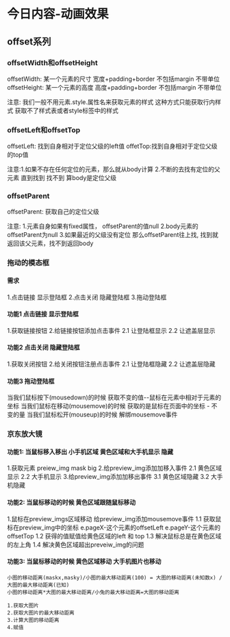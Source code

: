 # 今日内容-动画效果

## offset系列

### offsetWidth和offsetHeight

  offsetWidth: 某一个元素的尺寸 宽度+padding+border  不包括margin 不带单位
  offsetHeight: 某一个元素的高度 高度+padding+border 不包括margin 不带单位

  注意: 我们一般不用元素.style.属性名来获取元素的样式 这种方式只能获取行内样式 获取不了样式表或者style标签中的样式

### offsetLeft和offsetTop

  offsetLeft: 找到自身相对于定位父级的left值
  offetTop:找到自身相对于定位父级的top值

  注意:1.如果不存在任何定位的元素，那么就从body计算
      2.不断的去找有定位的父元素 直到找到 找不到 算body是定位父级

### offsetParent

  offsetParent: 获取自己的定位父级

  注意: 1.元素自身如果有fixed属性， offsetParent的值null
        2.body元素的offsetParent为null
        3.如果最近的父级没有定位 那么offsetParent往上找, 找到就返回该父元素，找不到返回body

### 拖动的模态框

#### 需求

  1.点击链接 显示登陆框
  2.点击关闭 隐藏登陆框
  3.拖动登陆框

#### 功能1 点击链接 显示登陆框

  1.获取链接按钮
  2.给链接按钮添加点击事件
  2.1 让登陆框显示
  2.2 让遮盖层显示

#### 功能2 点击关闭 隐藏登陆框

  1.获取关闭按钮
  2.给关闭按钮注册点击事件
  2.1 让登陆框隐藏
  2.2 让遮盖层隐藏

#### 功能3 拖动登陆框
  
  当我们鼠标按下(mousedown)的时候
    获取不变的值--鼠标在元素中相对于元素的坐标
  当我们鼠标在移动(mousemove)的时候
    获取的是鼠标在页面中的坐标 - 不变的量
  当我们鼠标松开(mouseup)的时候 
    解绑mousemove事件

### 京东放大镜

#### 功能1: 当鼠标移入移出 小手机区域 黄色区域和大手机显示 隐藏

  1.获取元素 preiew_img  mask big
  2.给preview_img添加加移入事件
  2.1 黄色区域显示
  2.2 大手机显示
  3.给preview_img添加加移出事件
  3.1 黄色区域隐藏
  3.2 大手机隐藏

#### 功能2: 当鼠标移动的时候 黄色区域跟随鼠标移动

  1.鼠标在preview_imgs区域移动 给preview_img添加mousemove事件
  1.1 获取鼠标在preview_img中的坐标 e.pageX-这个元素的offsetLeft e.pageY-这个元素的offsetTop
  1.2 获得的值赋值给黄色区域的left 和 top
  1.3 解决鼠标总是在黄色区域的左上角
  1.4 解决黄色区域超出preveiw_img的问题
  
#### 功能3: 当鼠标移动的时候 黄色区域移动 大手机图片也移动

    小图的移动距离(maskx,masky)/小图的最大移动距离(100) = 大图的移动距离(未知数x) /大图的最大移动距离(已知)
    小图的移动距离*大图的最大移动距离/小兔的最大移动距离=大图的移动距离

    1.获取大图片
    2.获取大图片的最大移动距离
    3.计算大图的移动距离
    4.赋值
